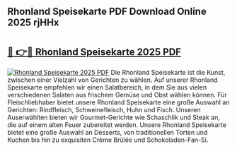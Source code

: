 ## Rhonland Speisekarte PDF Download Online 2025 rjHHx

# <h2><a href="http://gcddvbm.nevu.top/?p=Rhonland+Speisekarte">🔗 👉🔴 Rhonland Speisekarte 2025 PDF</a></h2>

[![Rhonland Speisekarte 2025 PDF](https://i.imgur.com/dBaPXMq.png)](http://gcddvbm.nevu.top/?p=Rhonland+Speisekarte)
Die Rhonland Speisekarte ist die Kunst, zwischen einer Vielzahl von Gerichten zu wählen. Auf unserer Rhonland Speisekarte empfehlen wir einen Salatbereich, in dem Sie aus vielen verschiedenen Salaten aus frischem Gemüse und Obst wählen können. Für Fleischliebhaber bietet unsere Rhonland Speisekarte eine große Auswahl an Gerichten: Rindfleisch, Schweinefleisch, Huhn und Fisch. Unseren Auserwählten bieten wir Gourmet-Gerichte wie Schaschlik und Steak an, die auf einem alten Feuer zubereitet werden. Unsere Rhonland Speisekarte bietet eine große Auswahl an Desserts, von traditionellen Torten und Kuchen bis hin zu exquisiten Crème Brûlée und Schokoladen-Fan-Si.
